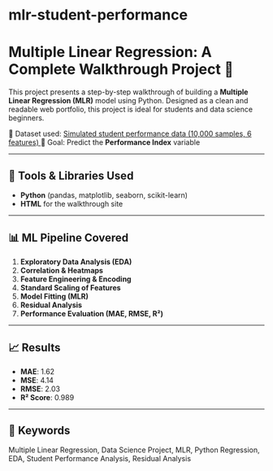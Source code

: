 # mlr-student-performance

# Multiple Linear Regression: A Complete Walkthrough Project 🚀

This project presents a step-by-step walkthrough of building a **Multiple Linear Regression (MLR)** model using Python. Designed as a clean and readable web portfolio, this project is ideal for students and data science beginners.

  
📁 Dataset used: [Simulated student performance data (10,000 samples, 6 features)  ](https://www.kaggle.com/datasets/nikhil7280/student-performance-multiple-linear-regression/code)
🧠 Goal: Predict the **Performance Index** variable

---

## 🧰 Tools & Libraries Used
- **Python** (pandas, matplotlib, seaborn, scikit-learn)
- **HTML** for the walkthrough site
---

## 📊 ML Pipeline Covered
1. **Exploratory Data Analysis (EDA)**
2. **Correlation & Heatmaps**
3. **Feature Engineering & Encoding**
4. **Standard Scaling of Features**
5. **Model Fitting (MLR)**
6. **Residual Analysis**
7. **Performance Evaluation (MAE, RMSE, R²)**

---

## 📈 Results
- **MAE**: 1.62  
- **MSE**: 4.14  
- **RMSE**: 2.03  
- **R² Score**: 0.989

---

## 📌 Keywords
Multiple Linear Regression, Data Science Project, MLR, Python Regression, EDA, Student Performance Analysis, Residual Analysis
